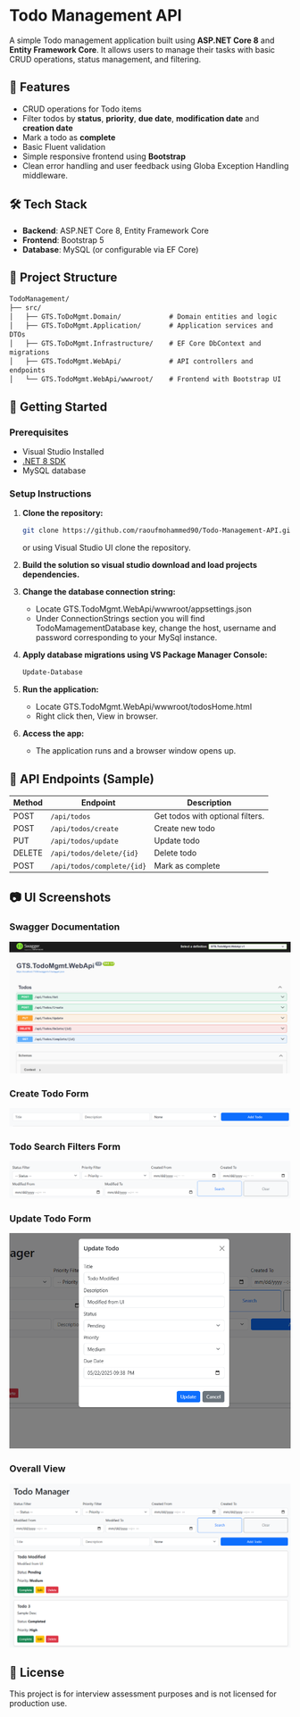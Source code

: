 # Todo Management API

A simple Todo management application built using **ASP.NET Core 8** and **Entity Framework Core**. It allows users to manage their tasks with basic CRUD operations, status management, and filtering.

## 📌 Features

- CRUD operations for Todo items
- Filter todos by **status**, **priority**, **due date**, **modification date** and **creation date**
- Mark a todo as **complete**
- Basic Fluent validation
- Simple responsive frontend using **Bootstrap**
- Clean error handling and user feedback using Globa Exception Handling middleware.

## 🛠️ Tech Stack

- **Backend**: ASP.NET Core 8, Entity Framework Core
- **Frontend**: Bootstrap 5
- **Database**: MySQL (or configurable via EF Core)

## 📁 Project Structure

```
TodoManagement/
├── src/
│   ├── GTS.ToDoMgmt.Domain/            # Domain entities and logic
│   ├── GTS.ToDoMgmt.Application/       # Application services and DTOs
│   ├── GTS.ToDoMgmt.Infrastructure/    # EF Core DbContext and migrations
│   ├── GTS.TodoMgmt.WebApi/            # API controllers and endpoints
│   └── GTS.TodoMgmt.WebApi/wwwroot/    # Frontend with Bootstrap UI
```

## 🚀 Getting Started

### Prerequisites

- Visual Studio Installed
- [.NET 8 SDK](https://dotnet.microsoft.com/en-us/download)
- MySQL database

### Setup Instructions

1. **Clone the repository:**
   ```bash
   git clone https://github.com/raoufmohammed90/Todo-Management-API.git
   ```
   or using Visual Studio UI clone the repository.

2. **Build the solution so visual studio download and load projects dependencies.**

3. **Change the database connection string:**
    - Locate GTS.TodoMgmt.WebApi/wwwroot/appsettings.json
    - Under ConnectionStrings section you will find TodoMamagementDatabase key, change the host, username and password corresponding to your MySql instance.

4. **Apply database migrations using VS Package Manager Console:**
   ```bash
   Update-Database
   ```

5. **Run the application:**
   - Locate GTS.TodoMgmt.WebApi/wwwroot/todosHome.html
   - Right click then, View in browser.

6. **Access the app:**
   - The application runs and a browser window opens up.


## 🔗 API Endpoints (Sample)

| Method | Endpoint                    | Description              |
|--------|-----------------------------|--------------------------|
| POST    | `/api/todos`               | Get todos with optional filters.            |
| POST   | `/api/todos/create`                | Create new todo          |
| PUT    | `/api/todos/update`           | Update todo              |
| DELETE | `/api/todos/delete/{id}`           | Delete todo              |
| POST   | `/api/todos/complete/{id}`  | Mark as complete         |




## 📷 UI Screenshots

### Swagger Documentation
![Todo List](assets/swagger.png)

### Create Todo Form
![Create Form](assets/create-form.png)

### Todo Search Filters Form
![Create Form](assets/filters-form.png)

### Update Todo Form
![Update Form](assets/update-form.png)

### Overall View
![Overall Page](assets/todo-page.png)

## 📄 License

This project is for interview assessment purposes and is not licensed for production use.
